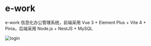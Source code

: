# e-work

e-work 信息化办公管理系统，前端采用 Vue 3 + Element Plus + Vite 4 + Pinia，后端采用 Node.js + NestJS + MySQL

![login](https://github.com/Ezra-Chan/e-work/assets/26107204/05ac223d-5e04-4952-8729-962b7bd047a2)
